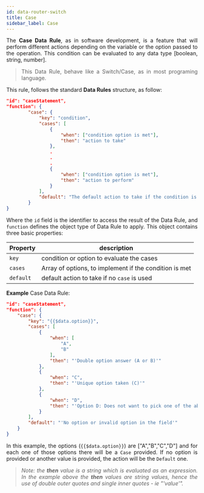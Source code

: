 ```yaml
---
id: data-router-switch
title: Case
sidebar_label: Case
---
```


<div style="text-align: justify">

The **Case Data Rule**, as in software development, is a feature that will perform different actions depending on the variable or the option passed to the operation. This condition can be evaluated to any data type [boolean, string, number].

> This Data Rule, behave like a Switch/Case, as in most programing language.

This rule, follows the standard **Data Rules** structure, as follow:

```json
"id": "caseStatement",
"function": {
        "case": {
            "key": "condition",
            "cases": [
                {
                    "when": ["condition option is met"],
                    "then": "action to take"
                },
                .
                .
                .
                {
                    "when": ["condition option is met"],
                    "then": "action to perform"
                }
            ],
            "default": "The default action to take if the condition is not met"
        }
}
```

Where the `id` field is the identifier to access the result of the Data Rule, and `function` defines the object type of Data Rule to apply. This object contains three basic properties:

| Property  | description                                            |
| --------- | ------------------------------------------------------ |
| `key`     | condition or option to evaluate the cases              |
| `cases`   | Array of options, to implement if the condition is met |
| `default` | default action to take if no `case` is used            |

**Example** Case Data Rule:

```json
"id": "caseStatement",
"function": {
    "case": {
        "key": "{{$data.option}}",
        "cases": [
            {
                "when": [
                    "A",
                    "B"
                ],
                "then": "'Double option answer (A or B)'"
            },
            {
                "when": "C",
                "then": "'Unique option taken (C)'"
            },
            {
                "when": "D",
                "then": "'Option D: Does not want to pick one of the above'"
            }
        ],
        "default": "'No option or invalid option in the field'"
    }
}
```

In this example, the options (`{{$data.option}}`) are ["A","B","C","D"] and for each one of those options there will be a `Case` provided. If no option is provided or another value is provided, the action will be the `Default` one.

> _Note: the **then** value is a string which is evaluated as an expression. In the example above the **then** values are string values, hence the use of double outer quotes and single inner quotes - ie "'value'"._

